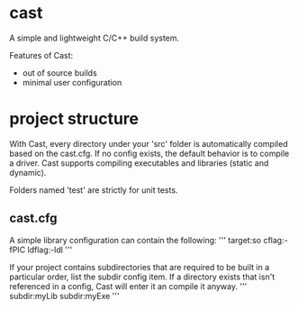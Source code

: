 # cast
A simple and lightweight C/C++ build system. 

Features of Cast:
* out of source builds 
* minimal user configuration

# project structure 
With Cast, every directory under your 'src' folder is automatically compiled based on the cast.cfg. If no config exists, the default behavior is to compile a driver. Cast supports compiling executables and libraries (static and dynamic). 

Folders named 'test' are strictly for unit tests. 

## cast.cfg
A simple library configuration can contain the following:
'''
target:so
cflag:-fPIC 
ldflag:-ldl
'''

If your project contains subdirectories that are required to be built in a particular order, list the subdir config item. If a directory exists that isn't referenced in a config, Cast will enter it an compile it anyway. 
'''
subdir:myLib
subdir:myExe
'''


